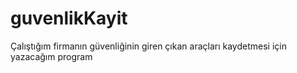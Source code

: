 # guvenlikKayit
Çalıştığım firmanın güvenliğinin giren çıkan araçları kaydetmesi için yazacağım program
